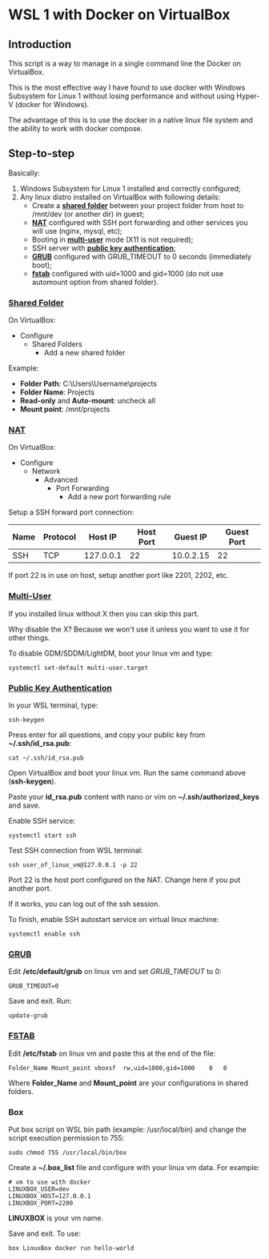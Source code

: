 # WSL 1 with Docker on VirtualBox

## Introduction
This script is a way to manage in a single command line the Docker on VirtualBox.

This is the most effective way I have found to use docker with Windows Subsystem for Linux 1 without losing performance and without using Hyper-V (docker for Windows).

The advantage of this is to use the docker in a native linux file system and the ability to work with docker compose.

## Step-to-step

Basically:

1. Windows Subsystem for Linux 1 installed and correctly configured;
2. Any linux distro installed on VirtualBox with following details:
    - Create a [**shared folder**](#shared-folder) between your project folder from host to /mnt/dev (or another dir) in guest;
    - [**NAT**](#nat) configured with SSH port forwarding and other services you will use (nginx, mysql, etc);
    - Booting in [**multi-user**](#multi-user) mode (X11 is not required);
    - SSH server with [**public key authentication**](#public-key-authentication);
    - [**GRUB**](#grub) configured with GRUB_TIMEOUT to 0 seconds (immediately boot);
    - [**fstab**](#fstab) configured with uid=1000 and gid=1000 (do not use automount option from shared folder).

 ### [Shared Folder](#shared-folder)

 On VirtualBox:
 
 - Configure
    - Shared Folders
        - Add a new shared folder

 Example:

- **Folder Path**: C:\Users\Username\projects
- **Folder Name**: Projects
- **Read-only** and **Auto-mount**: uncheck all
- **Mount point**: /mnt/projects

### [NAT](#nat)

On VirtualBox:

- Configure
    - Network
        - Advanced
            - Port Forwarding
                - Add a new port forwarding rule 

Setup a SSH forward port connection:

| Name | Protocol | Host IP   | Host Port | Guest IP  | Guest Port |
| ---  | ---      | ---       | ---       | ---       | ---        |
|  SSH |   TCP    | 127.0.0.1 |  22       | 10.0.2.15 | 22         |

If port 22 is in use on host, setup another port like 2201, 2202, etc.

### [Multi-User](#multi-user)

If you installed linux without X then you can skip this part.

Why disable the X? Because we won't use it unless you want to use it for other things.

To disable GDM/SDDM/LightDM, boot your linux vm and type:
```
systemctl set-default multi-user.target
```

### [Public Key Authentication](#public-key-authentication)

In your WSL terminal, type:
```
ssh-keygen
```

Press enter for all questions, and copy your public key from **~/.ssh/id_rsa.pub**:
```
cat ~/.ssh/id_rsa.pub
```

Open VirtualBox and boot your linux vm. Run the same command above (**ssh-keygen**).

Paste your **id_rsa.pub** content with nano or vim on **~/.ssh/authorized_keys** and save.

Enable SSH service:
```
systemctl start ssh
```

Test SSH connection from WSL terminal: 
```
ssh user_of_linux_vm@127.0.0.1 -p 22
```

Port 22 is the host port configured on the NAT. Change here if you put another port.

If it works, you can log out of the ssh session. 

To finish, enable SSH autostart service on virtual linux machine:
```
systemctl enable ssh
```

### [GRUB](#grub)

Edit **/etc/default/grub** on linux vm and set *GRUB_TIMEOUT* to 0:
```
GRUB_TIMEOUT=0
```

Save and exit. Run:
```
update-grub
```

### [FSTAB](#fstab)

Edit **/etc/fstab** on linux vm and paste this at the end of the file:
```
Folder_Name	Mount_point	vboxsf	rw,uid=1000,gid=1000	0	0
```

Where **Folder_Name** and **Mount_point** are your configurations in shared folders.

### Box

Put box script on WSL bin path (example: /usr/local/bin) and change the script execution permission to 755:
```
sudo chmod 755 /usr/local/bin/box
```

Create a **~/.box_list** file and configure with your linux vm data. For example:
```
# vm to use with docker
LINUXBOX_USER=dev
LINUXBOX_HOST=127.0.0.1   
LINUXBOX_PORT=2200
```

**LINUXBOX** is your vm name. 

Save and exit. To use:
```
box LinuxBox docker run hello-world
```